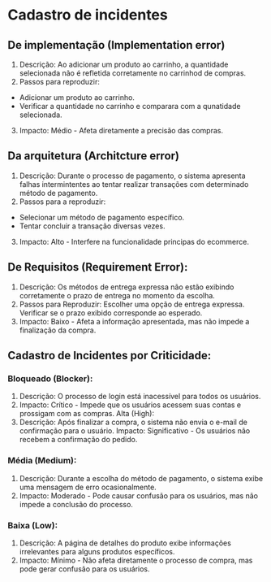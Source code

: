 # Cadastro de incidentes

## De implementação (Implementation error)

1. Descrição: Ao adicionar um produto ao carrinho, a quantidade selecionada não é refletida corretamente no carrinhod de compras.
2. Passos para reproduzir: 
- Adicionar um produto ao carrinho.
- Verificar a quantidade no carrinho e comparara  com a qunatidade selecionada.
3. Impacto: Médio - Afeta diretamente a precisão das compras.

## Da arquitetura (Architcture error)

1. Descrição: Durante o processo de pagamento, o sistema apresenta falhas intermintentes ao tentar realizar transações com determinado método de pagamento.
2. Passos para a reproduzir:
- Selecionar um método de pagamento específico.
- Tentar concluir a transação diversas vezes.
3. Impacto: Alto - Interfere na funcionalidade principas do ecommerce.

## De Requisitos (Requirement Error):
1. Descrição: Os métodos de entrega expressa não estão exibindo corretamente o prazo de entrega no momento da escolha.
2. Passos para Reproduzir:
Escolher uma opção de entrega expressa. Verificar se o prazo exibido corresponde ao esperado.
3. Impacto: Baixo - Afeta a informação apresentada, mas não impede a finalização da compra.

## Cadastro de Incidentes por Criticidade:
### Bloqueado (Blocker):
1. Descrição: O processo de login está inacessível para todos os usuários.
2. Impacto: Crítico - Impede que os usuários acessem suas contas e prossigam com as compras.
Alta (High):
2. Descrição: Após finalizar a compra, o sistema não envia o e-mail de confirmação para o usuário.
Impacto: Significativo - Os usuários não recebem a confirmação do pedido.

### Média (Medium):
1. Descrição: Durante a escolha do método de pagamento, o sistema exibe uma mensagem de erro ocasionalmente.
2. Impacto: Moderado - Pode causar confusão para os usuários, mas não impede a conclusão do processo.

### Baixa (Low):
1. Descrição: A página de detalhes do produto exibe informações irrelevantes para alguns produtos específicos.
2. Impacto: Mínimo - Não afeta diretamente o processo de compra, mas pode gerar confusão para os usuários.